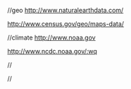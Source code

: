 //geo
http://www.naturalearthdata.com/

http://www.census.gov/geo/maps-data/

//climate
http://www.noaa.gov

http://www.ncdc.noaa.gov/:wq

//

//


